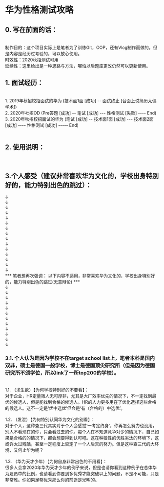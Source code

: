 # 华为性格测试攻略

## 0. 写在前面的话：
<br/>
制作目的：这个项目实际上是笔者为了训练Git，OOP，还有Vlog制作而做的，但是内容是经历过考验的，可以放心使用。
<br/>
时效性：2020秋招测试可用
<br/>
延续性：这里给出是一种思路与方法，哪怕以后题库更改仍然可以更新使用。

## 1. 面试经历：
<br/>
1. 2019年秋招校招面试的华为 (技术面1面 [成功] -- 面试终止 [台面上说简历太偏学术])
<br/>
2. 2020年社招OD (Pre答题 [成功] -- 笔试 [成功] --- 性格测试 [失败] ---- End)
<br/>
3. 2020年秋招校招面试的华为 (笔试 [成功] -- 技术面1面 [成功] --- 技术面2面 [成功] ---- 性格测试 [成功] ----- End)
<br/>
<br/>

## 2. 使用说明：
<br/>




## 3.个人感受（建议非常喜欢华为文化的，学校出身特别好的，能力特别出色的跳过）：

&downarrow;
<br/>
&downarrow;
<br/>
&downarrow;
<br/>
&downarrow;
<br/>
&downarrow;
<br/>
&downarrow;
<br/>
&downarrow;
<br/>
&downarrow;
<br/>
&downarrow;
<br/>
&downarrow;
<br/>
&downarrow;
<br/>
&downarrow;
<br/>
&downarrow;
<br/>
&downarrow;
<br/>
&downarrow;
<br/>
*** 笔者想再次强调： 以下内容不适用，非常喜欢华为文化的，学校出身特别好的，能力特别出色的跳过(无意辩论) ***
<br/>
&downarrow;
<br/>
&downarrow;
<br/>
&downarrow;
<br/>
&downarrow;
<br/>
&downarrow;
<br/>
&downarrow;
<br/>
&downarrow;
<br/>
&downarrow;
<br/>
&downarrow;
<br/>
&downarrow;
<br/>
&downarrow;
<br/>
&downarrow;
<br/>

### 3.1. 个人认为是因为学校不在target school list上，笔者本科是国内双非，硕士是德国一般学校，博士是德国顶尖研究所（但是因为德国研究所不颁学位，所以link了一所top200的学校）。
<br/>
1.1. （求生欲）【为何学校特别好的不要看】：
<br/>
对于企业，HR定量筛人无可厚非，尤其是大厂效率优先的情况下，不一定找到最优的候选人，但是能找到合格的候选人。HR的人力更多用在了优化选择这些合格的候选人。这不一定是‘优中选优’但会是‘有（合格的）中选优’。
<br/>
<br/>
1.2. （发泄）【为何特别认同华为文化的别看】：
<br/>
对于个人，这种查三代其实对于个人会感觉‘一考定终身’，你再怎么努力也没用，别人不看现在的你，只会看过去的你。每个人在不知道竞争对少的情况下，自己如果是合格的的情况下，都会想要得到认可吧。这在种狼性的优胜劣汰的环境下，这或许太过残酷，甚至一定程度上否定了一个人后天的努力。但是这种查三代的大环境，又何止华为呢？
<br/>
<br/>
1.3. （华为天才少年）【为何自身非常出色的不用看】：
<br/>
很多人会拿2020年华为天才少年的例子来说，但是也请你看到这种例子在总体华为雇员中的比例，也请看到你要到多优秀才能突破以上的问题，不是不可能，只是非常难。你如果足够优秀那么你的前途是光明的。
<br/>
<br/>
